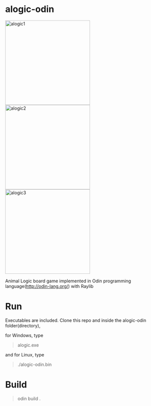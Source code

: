 # alogic-odin
<p float="left">
<img width="270" alt="alogic1" src="https://user-images.githubusercontent.com/10954412/209269805-b5bc9f55-124d-4675-857d-47f924587e82.png">
<img width="270" alt="alogic2" src="https://user-images.githubusercontent.com/10954412/209269809-3aedc1fa-f1b2-4ebc-afa9-123edeea27de.png">
<img width="270" alt="alogic3" src="https://user-images.githubusercontent.com/10954412/209269811-014b7e85-b112-4eba-9f88-49cc6bd23d49.png">
</p>

Animal Logic board game implemented in Odin programming language(http://odin-lang.org/) with Raylib

# Run
Executables are included. Clone this repo and inside the alogic-odin folder(directory),

for Windows, type
> alogic.exe

and for Linux, type
> ./alogic-odin.bin


# Build
> odin build . 
